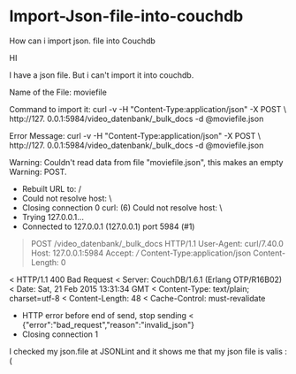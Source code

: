 # Import-Json-file-into-couchdb
How can i import json. file into Couchdb

HI

I have a json file. But i can't import it into couchdb. 

Name of the File: moviefile

Command to import it: curl -v -H "Content-Type:application/json" -X POST \ http://127.
0.0.1:5984/video_datenbank/_bulk_docs -d @moviefile.json

Error Message: 
curl -v -H "Content-Type:application/json" -X POST \ http://127.
0.0.1:5984/video_datenbank/_bulk_docs -d @moviefile.json

Warning: Couldn't read data from file "moviefile.json", this makes an empty
Warning: POST.
* Rebuilt URL to: \/
* Could not resolve host: \
* Closing connection 0
curl: (6) Could not resolve host: \
*   Trying 127.0.0.1...
* Connected to 127.0.0.1 (127.0.0.1) port 5984 (#1)
> POST /video_datenbank/_bulk_docs HTTP/1.1
> User-Agent: curl/7.40.0
> Host: 127.0.0.1:5984
> Accept: */*
> Content-Type:application/json
> Content-Length: 0
>
< HTTP/1.1 400 Bad Request
< Server: CouchDB/1.6.1 (Erlang OTP/R16B02)
< Date: Sat, 21 Feb 2015 13:31:34 GMT
< Content-Type: text/plain; charset=utf-8
< Content-Length: 48
< Cache-Control: must-revalidate
* HTTP error before end of send, stop sending
<
{"error":"bad_request","reason":"invalid_json"}
* Closing connection 1


I checked my json.file at JSONLint and it shows me that my json file is valis :(
